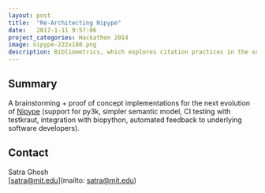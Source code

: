 ```yaml
---
layout: post
title:  "Re-Architecting Nipype"
date:   2017-1-11 9:57:06
project_categories: Hackathon 2014
image: nipype-222x180.png
description: Bibliometrics, which explores citation practices in the scientific literature, offers an empirical entry point for understanding research communities.
---
```

## Summary
A brainstorming + proof of concept implementations for the next evolution of [Nipype](http://nipype.readthedocs.io/en/0.12.0/) (support for py3k, simpler semantic model, CI testing with testkraut, integration with biopython, automated feedback to underlying software developers).


## Contact
Satra Ghosh  
[satra@mit.edu](mailto: satra@mit.edu)  

